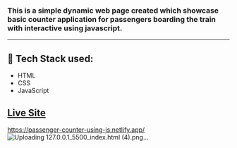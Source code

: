 ### This is a simple dynamic web page created which showcase basic counter application for passengers boarding the train with interactive using javascript.
- - - -
## :rocket: Tech Stack used: 
- HTML
- CSS
- JavaScript 


## [Live Site]([https://dark-mode-calculator-html-css-js.netlify.app/](https://passenger-counter-using-js.netlify.app/))
https://passenger-counter-using-js.netlify.app/
![Uploading 127.0.0.1_5500_index.html (4).png…]()




